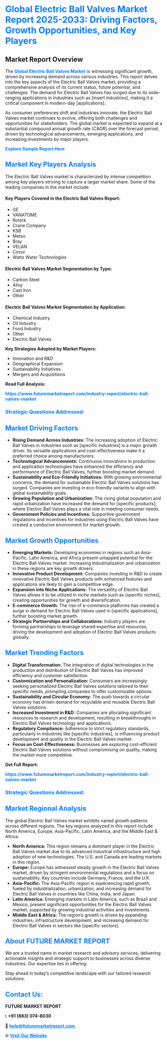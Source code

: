 <h1 style="color: #007BFF;">Global Electric Ball Valves Market Report 2025-2033: Driving Factors, Growth Opportunities, and Key Players</h1>

<section id="overview">
<h2>Market Report Overview</h2>
<p>The <a href="https://www.futuremarketreport.com/industry-report/electric-ball-valves-market" style="color: #007BFF; text-decoration: none;"><strong>Global Electric Ball Valves Market</strong></a> is witnessing significant growth, driven by increasing demand across various industries. This report delves into the key aspects of the Electric Ball Valves market, providing a comprehensive analysis of its current status, future potential, and challenges. The demand for Electric Ball Valves has surged due to its wide-ranging applications in industries such as [insert industries], making it a critical component in modern-day [applications].</p>
<p>As consumer preferences shift and industries innovate, the Electric Ball Valves market continues to evolve, offering both challenges and opportunities for stakeholders. The global market is expected to expand at a substantial compound annual growth rate (CAGR) over the forecast period, driven by technological advancements, emerging applications, and increasing investments by major players.</p>
</section>

<section id="overview">
<p><a href="https://www.futuremarketreport.com/request-sample/reportId=128606" style="color: #007BFF; text-decoration: none;"><strong>Explore Sample Report Here</strong></a></p>
</section>

<section id="key-players">
<h2 style="color: #007BFF;">Market Key Players Analysis</h2>
<p>The Electric Ball Valves market is characterized by intense competition among key players striving to capture a larger market share. Some of the leading companies in the market include:</p>
<h4>Key Players Covered in the Electric Ball Valves Report:</h4>
<ul><li>GE</li><li>VANATOME</li><li>Rotork</li><li>Crane Company</li><li>KSB</li><li>Metso</li><li>Bray</li><li>VELAN</li><li>Circor</li><li>Watts Water Technologies</li></ul>
<h4>Electric Ball Valves Market Segmentation by Type:</h4>
<ul><li>Carbon Steel</li><li>Alloy</li><li>Cast Iron</li><li>Other</li></ul>

<h4>Electric Ball Valves Market Segmentation by Application:</h4>
<ul><li>Chemical Industry</li><li>Oil Industry</li><li>Food Industry</li><li>Other</li><li>Electric Ball Valves</li></ul>
<p><strong>Key Strategies Adopted by Market Players:</strong></p>
<ul>
<li>Innovation and R&D</li>
<li>Geographical Expansion</li>
<li>Sustainability Initiatives</li>
<li>Mergers and Acquisitions</li>
</ul>
</section>

<section>
<p><strong>Read Full Analysis: </strong></p><a href="https://www.futuremarketreport.com/industry-report/electric-ball-valves-market" style="color: #007BFF; text-decoration: none;"><strong>https://www.futuremarketreport.com/industry-report/electric-ball-valves-market</strong></a>
<h3 style="color: #007BFF;">Strategic Questions Addressed:</h3>
</section>

<section id="driving-factors">
<h2 style="color: #007BFF;">Market Driving Factors</h2>
<ul>
<li><strong>Rising Demand Across Industries:</strong> The increasing adoption of Electric Ball Valves in industries such as [specific industries] is a major growth driver. Its versatile applications and cost-effectiveness make it a preferred choice among manufacturers.</li>
<li><strong>Technological Advancements:</strong> Continuous innovations in production and application technologies have enhanced the efficiency and performance of Electric Ball Valves, further boosting market demand.</li>
<li><strong>Sustainability and Eco-Friendly Initiatives:</strong> With growing environmental concerns, the demand for sustainable Electric Ball Valves solutions has surged. Companies are investing in eco-friendly variants to align with global sustainability goals.</li>
<li><strong>Growing Population and Urbanization:</strong> The rising global population and rapid urbanization have increased the demand for [specific products], where Electric Ball Valves plays a vital role in meeting consumer needs.</li>
<li><strong>Government Policies and Incentives:</strong> Supportive government regulations and incentives for industries using Electric Ball Valves have created a conducive environment for market growth.</li>
</ul>
</section>

<section id="growth-opportunities">
<h2 style="color: #007BFF;">Market Growth Opportunities</h2>
<ul>
<li><strong>Emerging Markets:</strong> Developing economies in regions such as Asia-Pacific, Latin America, and Africa present untapped potential for the Electric Ball Valves market. Increasing industrialization and urbanization in these regions are key growth drivers.</li>
<li><strong>Innovative Product Development:</strong> Companies investing in R&D to create innovative Electric Ball Valves products with enhanced features and applications are likely to gain a competitive edge.</li>
<li><strong>Expansion into Niche Applications:</strong> The versatility of Electric Ball Valves allows it to be utilized in niche markets such as [specific niches], creating opportunities for growth and diversification.</li>
<li><strong>E-commerce Growth:</strong> The rise of e-commerce platforms has created a surge in demand for Electric Ball Valves used in [specific applications], further boosting market growth.</li>
<li><strong>Strategic Partnerships and Collaborations:</strong> Industry players are forming partnerships to leverage shared expertise and resources, driving the development and adoption of Electric Ball Valves products globally.</li>
</ul>
</section>

<section id="trending-factors">
<h2 style="color: #007BFF;">Market Trending Factors</h2>
<ul>
<li><strong>Digital Transformation:</strong> The integration of digital technologies in the production and distribution of Electric Ball Valves has improved efficiency and customer satisfaction.</li>
<li><strong>Customization and Personalization:</strong> Consumers are increasingly seeking personalized Electric Ball Valves solutions tailored to their specific needs, prompting companies to offer customizable options.</li>
<li><strong>Sustainability and Circular Economy:</strong> The push towards a circular economy has driven demand for recyclable and reusable Electric Ball Valves solutions.</li>
<li><strong>Increased Investment in R&D:</strong> Companies are allocating significant resources to research and development, resulting in breakthroughs in Electric Ball Valves technology and applications.</li>
<li><strong>Regulatory Compliance:</strong> Adherence to strict regulatory standards, particularly in industries like [specific industries], is influencing product development and quality in the Electric Ball Valves market.</li>
<li><strong>Focus on Cost-Effectiveness:</strong> Businesses are exploring cost-efficient Electric Ball Valves solutions without compromising on quality, making the market more competitive.</li>
</ul>
</section>

<section>
<p><strong>Get Full Report: </strong></p><a href="https://www.futuremarketreport.com/industry-report/electric-ball-valves-market" style="color: #007BFF; text-decoration: none;"><strong>https://www.futuremarketreport.com/industry-report/electric-ball-valves-market</strong></a>
<h3 style="color: #007BFF;">Strategic Questions Addressed:</h3>
</section>


<section id="regional-analysis">
<h2 style="color: #007BFF;">Market Regional Analysis</h2>
<p>The global Electric Ball Valves market exhibits varied growth patterns across different regions. The key regions analyzed in this report include North America, Europe, Asia-Pacific, Latin America, and the Middle East & Africa:</p>
<ul>
<li><strong>North America:</strong> This region remains a dominant player in the Electric Ball Valves market due to its advanced industrial infrastructure and high adoption of new technologies. The U.S. and Canada are leading markets in this region.</li>
<li><strong>Europe:</strong> Europe has witnessed steady growth in the Electric Ball Valves market, driven by stringent environmental regulations and a focus on sustainability. Key countries include Germany, France, and the U.K.</li>
<li><strong>Asia-Pacific:</strong> The Asia-Pacific region is experiencing rapid growth, fueled by industrialization, urbanization, and increasing demand for Electric Ball Valves in countries like China, India, and Japan.</li>
<li><strong>Latin America:</strong> Emerging markets in Latin America, such as Brazil and Mexico, present significant opportunities for the Electric Ball Valves market, supported by growing industrial activities and investments.</li>
<li><strong>Middle East & Africa:</strong> The region’s growth is driven by expanding industries, infrastructure development, and increasing demand for Electric Ball Valves in sectors like [specific sectors].</li>
</ul>
</section>

<footer>
<h2 style="color: #007BFF;">About FUTURE MARKET REPORT</h2>
<p>We are a trusted name in market research and advisory services, delivering actionable insights and strategic support to businesses across diverse industries. Our expertise lies in offering:</p>

<p>Stay ahead in today’s competitive landscape with our tailored research solutions.</p>

<h2 style="color: #007BFF;">Contact Us:</h2>
<p><strong>FUTURE MARKET REPORT</strong></p>
<p>📞 <strong>+91 (883) 074-8030</strong></p>
<p>📧 <strong><a href="mailto:help@futuremarketreport.com" style="color: #007BFF;">help@futuremarketreport.com</a></strong></p>
<p>🌐 <strong><a href="https://www.futuremarketreport.com/" style="color: #007BFF;">Visit Our Website</a></strong></p>
</footer>